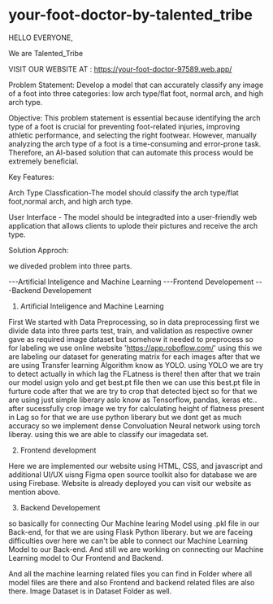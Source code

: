 # your-foot-doctor-by-talented_tribe

HELLO EVERYONE, 

We are Talented_Tribe

VISIT OUR WEBSITE AT :  https://your-foot-doctor-97589.web.app/

Problem Statement: 
Develop a model that can accurately classify any image of a foot into three categories:
low arch type/flat foot, normal arch, and high arch type.

Objective:
This problem statement is essential because identifying the arch type of a foot
is crucial for preventing foot-related injuries, improving athletic performance,
and selecting the right footwear. However, manually analyzing the arch type of
a foot is a time-consuming and error-prone task. Therefore, an AI-based
solution that can automate this process would be extremely beneficial.

Key Features:

Arch Type Classfication-The model should classify the arch type/flat foot,normal arch, and high arch type.

User Interface - The model should be integradted into a user-friendly web application that allows clients to uplode their pictures and receive the arch type.

Solution Approch: 

we diveded problem into three parts.

---Artificial Inteligence and Machine Learning 
---Frontend Developement
---Backend Developement

1) Artificial Inteligence and Machine Learning 

First We started with Data Preprocessing, so in data preprocessing first we divide data into three parts test, train, and validation as respective owner gave as required image dataset but somehow it needed to preprocess
so for labeling we use online website 'https://app.roboflow.com/' using this we are labeling our dataset for generating matrix for each images after that we are using Transfer learning Algorithm know as YOLO. using YOLO 
we are try to detect actually in which lag the FLatness is there! then after that we train our model usign yolo and get best.pt file then we can use this best.pt file in furture code after that we are try to crop that detected 
bject so for that we are using just simple liberary aslo know as Tensorflow, pandas, keras etc.. after sucessfully crop image we try for calculating height of flatness present in Lag so for that we are use python liberary
but we dont get as much accuracy so we implement dense Convoluation Neural network using torch liberay. using this we are able to classify our imagedata set.

2) Frontend development 

Here we are implemented our website using HTML, CSS, and javascript and additional UI/UX uisng Figma open source toolkit also for database we are using Firebase.
Website is already deployed you can visit our website as mention above. 

3) Backend Developement 

so basically for connecting Our Machine learing Model using .pkl file in our Back-end, for that we are using Flask Python liberary. but we are faceing difficulties over here we can't be able to connect our Machine Learning Model to our Back-end. And still we are working on connecting our Machine Learning model to Our Frontend and Backend.


And all the machine learning related files you can find in Folder where all model files are there and also Frontend and backend related files are also there. Image Dataset is in Dataset Folder as well.


